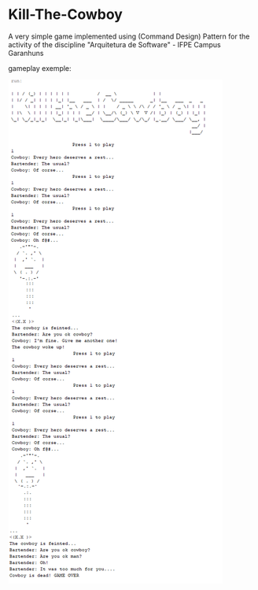 # Kill-The-Cowboy

A very simple game implemented using (Command Design) Pattern for the activity of the discipline "Arquitetura de Software" - IFPE Campus Garanhuns

gameplay exemple:

![Gameplay](https://github.com/Nidhoggui/Kill-The-Cowboy/blob/master/gameplay.png)
